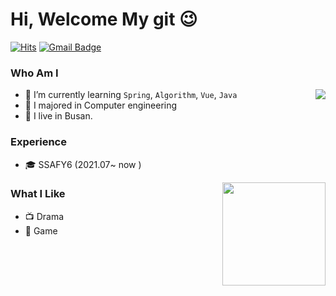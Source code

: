 # Hi, Welcome My git 😉
[![Hits](https://hits.seeyoufarm.com/api/count/incr/badge.svg?url=https%3A%2F%2Fgithub.com%2Fhaesoo9410&count_bg=%23EB8B10&title_bg=%23684327&icon=&icon_color=%23E7E7E7&title=VISIT&edge_flat=false)](https://github.com/heeya15) 
[![Gmail Badge](https://img.shields.io/badge/Gmail-D14836?style=flat&logo=Gmail&logoColor=white)](mailto:choon72001@gmail.com) 
<!--
[![Instagram Badge](https://img.shields.io/badge/Instagram-9c38d1?style=flat&logo=Instagram&logoColor=white)](https://www.instagram.com/내아뒤)
[![Naver Blog Badge](https://img.shields.io/badge/Daily%20Blog-1eb031?style=flat&logoColor=white)](https://blog.naver.com/haesoo9410) 
[![Tistory Badge](https://img.shields.io/badge/Tech%20Blog-555263?style=flat&logoColor=white)](https://haesoo9410.tistory.com/)
--> 
### Who Am I

<img align='right' src="http://mazassumnida.wtf/api/v2/generate_badge?boj=hgi720">

- 🌱 I’m currently learning `Spring`, `Algorithm`, `Vue`, `Java`
- 🥇 I majored in Computer engineering
- 🚅 I live in Busan.

### Experience
- 🎓 SSAFY6 (2021.07~ now )

<img align='right' src="https://github-readme-stats.vercel.app/api?username=heeya15" height="165">

### What I Like

- 📺 Drama
- 🔵 Game

